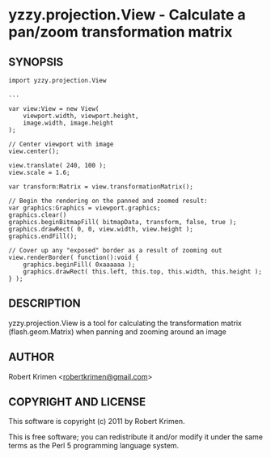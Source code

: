 # yzzy.projection.View - Calculate a pan/zoom transformation matrix

## SYNOPSIS

    import yzzy.projection.View

    ...

    var view:View = new View( 
        viewport.width, viewport.height,
        image.width, image.height
    );

    // Center viewport with image
    view.center();

    view.translate( 240, 100 );
    view.scale = 1.6;

    var transform:Matrix = view.transformationMatrix();

    // Begin the rendering on the panned and zoomed result:
    var graphics:Graphics = viewport.graphics;
    graphics.clear()
    graphics.beginBitmapFill( bitmapData, transform, false, true );
    graphics.drawRect( 0, 0, view.width, view.height );
    graphics.endFill();

    // Cover up any "exposed" border as a result of zooming out
    view.renderBorder( function():void {
        graphics.beginFill( 0xaaaaaa );
        graphics.drawRect( this.left, this.top, this.width, this.height );
    } );


## DESCRIPTION

yzzy.projection.View is a tool for calculating the transformation matrix (flash.geom.Matrix) when panning and zooming around an image

## AUTHOR

Robert Krimen &lt;robertkrimen@gmail.com&gt;

## COPYRIGHT AND LICENSE

This software is copyright (c) 2011 by Robert Krimen.

This is free software; you can redistribute it and/or modify it under the same
terms as the Perl 5 programming language system.
